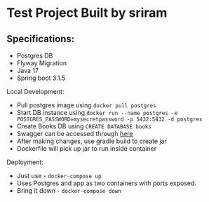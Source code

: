 # Test Project Built by sriram

## Specifications:
 - Postgres DB
 - Flyway Migration
 - Java 17
 - Spring boot 3.1.5

Local Development:
- Pull postgres image using ```docker pull postgres```
- Start DB instance using ```docker run --name postgres -e POSTGRES_PASSWORD=mysecretpassword -p 5432:5432 -d postgres```
- Create Books DB using ```CREATE DATABASE books```
- Swagger can be accessed through [here](http://localhost:8080/swagger-ui.html)
- After making changes, use gradle build to create jar
- Dockerfile will pick up jar to run inside container

Deployment:
- Just use - ```docker-compose up```
- Uses Postgres and app as two containers with ports exposed. 
- Bring it down - ```docker-compose down```